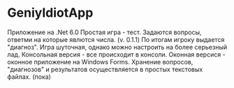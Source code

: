 # GeniyIdiotApp

Приложение на .Net 6.0 
Простая игра - тест. Задаются вопросы, ответми на которые явлются числа. (v. 0.1.1)
По итогам игроку выдается "диагноз".
Игра шуточная, однако можно настроить на более серьезный лад.
Консольная версия - все происходит в консоли.
Оконная версися - оконное приложение на Windows Forms.
Хранение вопросов, "диагнозов" и результатов осуществляется в простых текстовых файлах. (пока)
